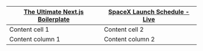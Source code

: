 [The Ultimate Next.js Boilerplate](https://nextjsboilerplate.com/) | [SpaceX Launch Schedule - Live](https://spacexschedule.com/)
------------ | -------------
Content cell 1 | Content cell 2
Content column 1 | Content column 2
